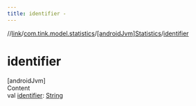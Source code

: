 ```yaml
---
title: identifier -
---
```

//[link](../../index.md)/[com.tink.model.statistics](../index.md)/[[androidJvm]Statistics](index.md)/[identifier](identifier.md)



# identifier  
[androidJvm]  
Content  
val [identifier](identifier.md): [String](https://kotlinlang.org/api/latest/jvm/stdlib/kotlin/-string/index.html)  



